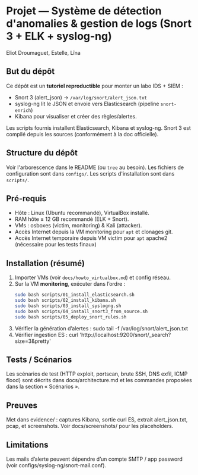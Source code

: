 # Projet — Système de détection d'anomalies & gestion de logs (Snort 3 + ELK + syslog-ng)

Eliot Droumaguet, Estelle, Lîna

## But du dépôt
Ce dépôt est un **tutoriel reproductible** pour monter un labo IDS + SIEM :  
- Snort 3 (alert_json) → `/var/log/snort/alert_json.txt`  
- syslog-ng lit le JSON et envoie vers Elasticsearch (pipeline `snort-enrich`)  
- Kibana pour visualiser et créer des règles/alertes.

Les scripts fournis installent Elasticsearch, Kibana et syslog-ng. Snort 3 est compilé depuis les sources (conformément à la doc officielle).

## Structure du dépôt
Voir l'arborescence dans le README (ou `tree` au besoin). Les fichiers de configuration sont dans `configs/`. Les scripts d'installation sont dans `scripts/`.

## Pré-requis
- Hôte : Linux (Ubuntu recommandé), VirtualBox installé.
- RAM hôte ≥ 12 GB recommandé (ELK + Snort).
- VMs : osboxes (victim, monitoring) & Kali (attacker).
- Accès Internet depuis la VM monitoring pour `apt` et clonages git.
- Accès Internet temporaire depuis VM victim pour `apt` apache2 (nécessaire pour les tests finaux)

## Installation (résumé)
1. Importer VMs (voir `docs/howto_virtualbox.md`) et config réseau.  
2. Sur la VM **monitoring**, exécuter dans l’ordre :
   ```bash
   sudo bash scripts/01_install_elasticsearch.sh
   sudo bash scripts/02_install_kibana.sh
   sudo bash scripts/03_install_syslogng.sh
   sudo bash scripts/04_install_snort3_from_source.sh
   sudo bash scripts/05_deploy_snort_rules.sh
3. Vérifier la génération d’alertes : sudo tail -f /var/log/snort/alert_json.txt
4. Vérifier ingestion ES : curl 'http://localhost:9200/snort/_search?size=3&pretty'

## Tests / Scénarios
Les scénarios de test (HTTP exploit, portscan, brute SSH, DNS exfil, ICMP flood) sont décrits dans docs/architecture.md et les commandes proposées dans la section « Scénarios ».

## Preuves
Met dans evidence/ : captures Kibana, sortie curl ES, extrait alert_json.txt, pcap, et screenshots. Voir docs/screenshots/ pour les placeholders.

## Limitations
Les mails d’alerte peuvent dépendre d’un compte SMTP / app password (voir configs/syslog-ng/snort-mail.conf).


   
